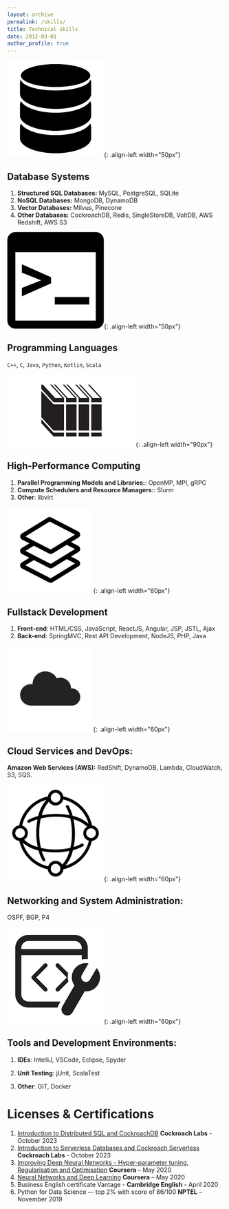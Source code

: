 ```yaml
---
layout: archive
permalink: /skills/
title: Technical skills
date: 2012-03-01
author_profile: true
---
```




![DBMS logo](/images/dbmsicon.png){: .align-left width="50px"}
## Database Systems
1. **Structured SQL Databases:** MySQL, PostgreSQL, SQLite
2. **NoSQL Databases:** MongoDB, DynamoDB
3. **Vector Databases:** Milvus, Pinecone
4. **Other Databases:** CockroachDB, Redis, SingleStoreDB, VoltDB, AWS Redshift, AWS S3

![Lang logo](/images/langicon.png){: .align-left width="50px"}
## Programming Languages
`C++`, `C`, `Java`, `Python`, `Kotlin`, `Scala`

![HPC logo](/images/hpcicon.png){: .align-left width="90px"}
## High-Performance Computing
1. **Parallel Programming Models and Libraries:**: OpenMP, MPI, gRPC
2. **Compute Schedulers and Resource Managers:**: Slurm
3. **Other**: libvirt


![FS logo](/images/FSicon.png){: .align-left width="60px"}
## Fullstack Development
1. **Front-end**: HTML/CSS, JavaScript, ReactJS, Angular, JSP, JSTL, Ajax
2. **Back-end**: SpringMVC, Rest API Development, NodeJS, PHP, Java

![Cloud logo](/images/cloudicon.png){: .align-left width="60px"}
## Cloud Services and DevOps:
**Amazon Web Services (AWS):** RedShift, DynamoDB, Lambda, CloudWatch, S3, SQS.

![Network logo](/images/neticon.png){: .align-left width="60px"}
## Networking and System Administration:
OSPF, BGP, P4

![Tools logo](/images/toolsicon.png){: .align-left width="60px"}
## Tools and Development Environments:
1. **IDEs**: IntelliJ, VSCode, Eclipse, Spyder

2. **Unit Testing**: jUnit, ScalaTest

3. **Other**: GIT, Docker

# Licenses & Certifications
1. [Introduction to Distributed SQL and CockroachDB](https://university.cockroachlabs.com/certificates/ac6eaf22d01e46c9bef16f50c7298ecf) **Cockroach Labs** - October 2023
2. [Introduction to Serverless Databases and Cockroach Serverless](https://university.cockroachlabs.com/certificates/a0f9c825cafa49b9964a499168a2dee3) **Cockroach Labs** - October 2023
3. [Improving Deep Neural Networks - Hyper-parameter tuning, Regularisation and Optimisation](https://www.coursera.org/account/accomplishments/certificate/4BTB5XDRVAQD) **Coursera** – May 2020
4. [Neural Networks and Deep Learning](https://www.coursera.org/account/accomplishments/certificate/WHCGK5R7RSWZ) **Coursera** – May 2020
5. Business English certificate Vantage - **Cambridge English** - April 2020
6. Python for Data Science –- top 2% with score of 86/100 **NPTEL** – November 2019